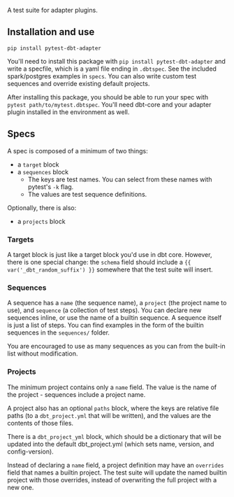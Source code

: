A test suite for adapter plugins.

## Installation and use

`pip install pytest-dbt-adapter`

You'll need to install this package with `pip install pytest-dbt-adapter` and write a specfile, which is a yaml file ending in `.dbtspec`. See the included spark/postgres examples in `specs`. You can also write custom test sequences and override existing default projects.

After installing this package, you should be able to run your spec with `pytest path/to/mytest.dbtspec`. You'll need dbt-core and your adapter plugin installed in the environment as well.

## Specs

A spec is composed of a minimum of two things:

- a `target` block
- a `sequences` block
  - The keys are test names. You can select from these names with pytest's `-k` flag.
  - The values are test sequence definitions.

Optionally, there is also:

- a `projects` block

### Targets

A target block is just like a target block you'd use in dbt core. However, there is one special change: the `schema` field should include a `{{ var('_dbt_random_suffix') }}` somewhere that the test suite will insert.

### Sequences

A sequence has a `name` (the sequence name), a `project` (the project name to use), and `sequence` (a collection of test steps). You can declare new sequences inline, or use the name of a builtin sequence. A sequence itself is just a list of steps. You can find examples in the form of the builtin sequences in the `sequences/` folder.

You are encouraged to use as many sequences as you can from the built-in list without modification.

### Projects

The minimum project contains only a `name` field. The value is the name of the project - sequences include a project name.

A project also has an optional `paths` block, where the keys are relative file paths (to a `dbt_project.yml` that will be written), and the values are the contents of those files.

There is a `dbt_project_yml` block, which should be a dictionary that will be updated into the default dbt_project.yml (which sets name, version, and config-version).

Instead of declaring a `name` field, a project definition may have an `overrides` field that names a builtin project. The test suite will update the named builtin project with those overrides, instead of overwriting the full project with a new one.
